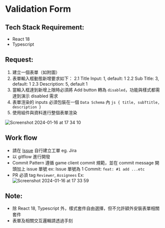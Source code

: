 # Validation Form

## Tech Stack Requirement: 
- React 18
- Typescript

## Request:
1. 建立一個表單（如附圖）
2. 表單輸入框動態新增要求如下：
   2.1 Title Input: 1, default: 1
   2.2 Sub Title: 3, default: 1
   2.3 Description: 5, default 1
3. 當輸入框達到新增上限時必須將 Add button 轉為 `disabled`，功能與樣式都需達到演示 disabled 需求
4. 表單渲染的 inputs 必須包裝在一個 `Data Schema` 內
   ```js { title, subTtitle, description }```
5. 使用組件與資料進行整個表單渲染

![Screenshot 2024-01-16 at 17 34 10](https://github.com/pakerDev/validation-form/assets/136687205/bddc0ec3-d790-47c3-9a38-889c3bce5e3d)

## Work flow
- 請在 [Issue](https://github.com/pakerDev/validation-form/issues) 自行建立工單 eg. Jira
- 以 gitflow 進行開發
- Commit Pattern 遵循 game client commit 規範，並在 commit message 開頭加上 issue 單號
  ex: Issue 單號為 1 Commit: `feat: #1 add ...etc`
- PR 必須 tag `Reviewer`, `Assignees`
  Ex: 
![Screenshot 2024-01-16 at 17 33 59](https://github.com/pakerDev/validation-form/assets/136687205/2118725c-24c4-44b0-bdb0-76c6b93f8c0e)

## Note: 
- 除 React 18, Typescript 外，樣式套件自由選擇，但不允許額外安裝表單相關套件
- 表單及相關交互邏輯請透過手刻

